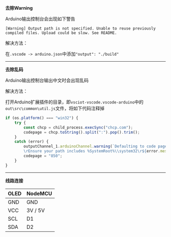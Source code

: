 **去除Warning**

Arduino输出控制台会出现如下警告

`[Warning] Output path is not specified. Unable to reuse previously compiled files. Upload could be slow. See README.`

解决方法：

在`.vscode -> arduino.json`中添加`"output": "./build"`

---

**去除乱码**

Arduino输出控制台输出中文时会出现乱码

解决方法：

打开Arduino扩展插件的目录，即`vsciot-vscode.vscode-arduino`中的`out\src\common\util.js`文件，将如下代码注释掉

```js
if (os.platform() === "win32") {
    try {
        const chcp = child_process.execSync("chcp.com");
        codepage = chcp.toString().split(":").pop().trim();
    }
    catch (error) {
        outputChannel_1.arduinoChannel.warning(`Defaulting to code page 850 because chcp.com failed.\
        \rEnsure your path includes %SystemRoot%\\system32\r${error.message}`);
        codepage = "850";
    }
}
```

---

**线路连接**

| OLED | NodeMCU |
| ---- | ------- |
| GND  | GND     |
| VCC  | 3V / 5V |
| SCL  | D1      |
| SDA  | D2      |

